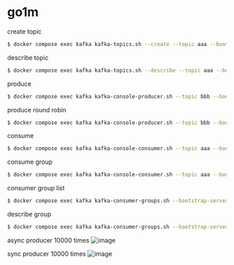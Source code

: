 # go1m

create topic
```bash 
$ docker compose exec kafka kafka-topics.sh --create --topic aaa --bootstrap-server localhost:19092 --replication-factor 3 --partitions 3
```

describe topic
```bash 
$ docker compose exec kafka kafka-topics.sh --describe --topic aaa --bootstrap-server localhost:19092
```

produce 
```bash 
$ docker compose exec kafka kafka-console-producer.sh --topic bbb --bootstrap-server localhost:19092
```

produce round robin
```bash 
$ docker compose exec kafka kafka-console-producer.sh --topic bbb --bootstrap-server localhost:19092 --producer-property partitioner.class=org.apache.kafka.clients.producer.RoundRobinPartitioner
```

consume 
```bash
$ docker compose exec kafka kafka-console-consumer.sh --topic aaa --bootstrap-server localhost:19092 --partition 0
```

consume group
```bash
$ docker compose exec kafka kafka-console-consumer.sh --topic aaa --bootstrap-server localhost:19092 --group group111
```

consumer group list
```bash
$ docker compose exec kafka kafka-consumer-groups.sh --bootstrap-server localhost:19092 --list
```

describe group
```bash
$ docker compose exec kafka kafka-consumer-groups.sh --bootstrap-server localhost:19092 --describe --group group11
```

async producer 10000 times
![image](https://github.com/user-attachments/assets/4ba4b772-f2d4-4c0f-bc77-04c9ca1340e6)

sync producer 10000 times
![image](https://github.com/user-attachments/assets/5c3652bb-829b-4183-ac13-9c2971e8cdb6)

